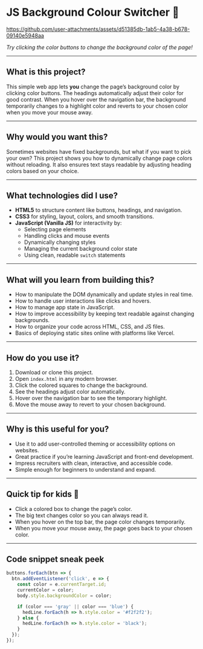 # JS Background Colour Switcher 🎨
https://github.com/user-attachments/assets/d51385db-1ab5-4a38-b678-09140e5948aa




*Try clicking the color buttons to change the background color of the page!*

---

## What is this project?

This simple web app lets **you** change the page’s background color by clicking color buttons. The headings automatically adjust their color for good contrast. When you hover over the navigation bar, the background temporarily changes to a highlight color and reverts to your chosen color when you move your mouse away.

---

## Why would you want this?

Sometimes websites have fixed backgrounds, but what if you want to pick your own? This project shows you how to dynamically change page colors without reloading. It also ensures text stays readable by adjusting heading colors based on your choice.

---

## What technologies did I use?

- **HTML5** to structure content like buttons, headings, and navigation.
- **CSS3**  for styling, layout, colors, and smooth transitions.
- **JavaScript (Vanilla JS)**  for interactivity by:
  - Selecting page elements
  - Handling clicks and mouse events
  - Dynamically changing styles
  - Managing the current background color state
  - Using clean, readable `switch` statements

---

## What will you learn from building this?

- How to manipulate the DOM dynamically and update styles in real time.
- How to handle user interactions like clicks and hovers.
- How to manage app state in JavaScript.
- How to improve accessibility by keeping text readable against changing backgrounds.
- How to organize your code across HTML, CSS, and JS files.
- Basics of deploying static sites online with platforms like Vercel.

---

## How do you use it?

1. Download or clone this project.
2. Open `index.html` in any modern browser.
3. Click the colored squares to change the background.
4. See the headings adjust color automatically.
5. Hover over the navigation bar to see the temporary highlight.
6. Move the mouse away to revert to your chosen background.

---

## Why is this useful for you?

- Use it to add user-controlled theming or accessibility options on websites.
- Great practice if you’re learning JavaScript and front-end development.
- Impress recruiters with clean, interactive, and accessible code.
- Simple enough for beginners to understand and expand.

---

## Quick tip for kids 👶

- Click a colored box to change the page’s color.
- The big text changes color so you can always read it.
- When you hover on the top bar, the page color changes temporarily.
- When you move your mouse away, the page goes back to your chosen color.

---

## Code snippet sneak peek

```js
buttons.forEach(btn => {
  btn.addEventListener('click', e => {
    const color = e.currentTarget.id;
    currentColor = color;
    body.style.backgroundColor = color;

    if (color === 'gray' || color === 'blue') {
      hedLine.forEach(h => h.style.color = '#f2f2f2');
    } else {
      hedLine.forEach(h => h.style.color = 'black');
    }
  });
});
```
